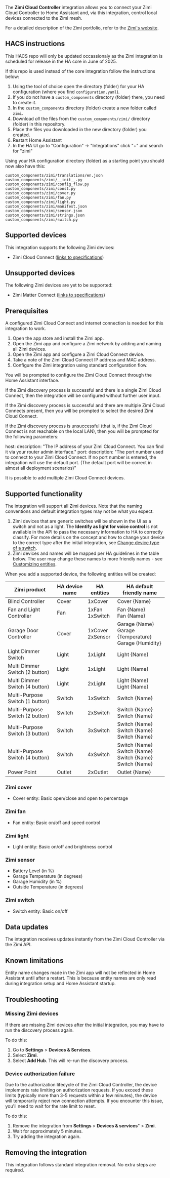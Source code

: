 
The **Zimi Cloud Controller** integration allows you to connect your Zimi Cloud Controller to Home Assistant and, via this integration, control local devices connected to the Zimi mesh.

For a detailed description of the Zimi portfolio, refer to the [Zimi's website](https://zimi.life/).

## HACS instructions

This HACS repo will only be updated occassionaly as the Zimi integration is scheduled for release in the HA core in June of 2025.

If this repo is used instead of the core integration follow the instructions below:

1. Using the tool of choice open the directory (folder) for your HA configuration (where you find `configuration.yaml`).
2. If you do not have a `custom_components` directory (folder) there, you need to create it.
3. In the `custom_components` directory (folder) create a new folder called `zimi`.
4. Download _all_ the files from the `custom_components/zimi/` directory (folder) in this repository.
5. Place the files you downloaded in the new directory (folder) you created.
6. Restart Home Assistant
7. In the HA UI go to "Configuration" -> "Integrations" click "+" and search for "zimi"

Using your HA configuration directory (folder) as a starting point you should now also have this:

```text
custom_components/zimi/translations/en.json
custom_components/zimi/__init__.py
custom_components/zimi/config_flow.py
custom_components/zimi/const.py
custom_components/zimi/cover.py
custom_components/zimi/fan.py
custom_components/zimi/light.py
custom_components/zimi/manifest.json
custom_components/zimi/sensor.json
custom_components/zimi/strings.json
custom_components/zimi/switch.py
```



## Supported devices

This integration supports the following Zimi devices:

- Zimi Cloud Connect ([links to specifications](https://zimi.life/product/cloud-connect/))

## Unsupported devices

The following Zimi devices are yet to be supported:

- Zimi Matter Connect ([links to specifications](https://zimi.life/product/matter-connect/))

## Prerequisites

A configured Zimi Cloud Connect and internet connection is needed for this integration to work.

1. Open the app store and install the Zimi app.
2. Open the Zimi app and configure a Zimi network by adding and naming all Zimi devices.
3. Open the Zimi app and configure a Zimi Cloud Connect device.
4. Take a note of the Zimi Cloud Connect IP address and MAC address.
5. Configure the Zimi integration using standard configuration flow.

You will be prompted to configure the Zimi Cloud Connect through the Home Assistant interface.

If the Zimi discovery process is successful and there is a single Zimi Cloud Connect, then the integration will be configured without further user input.

If the Zimi discovery process is successful and there are multiple Zimi Cloud Connects present, then you will be prompted to select the desired Zimi Cloud Connect.

If the Zimi discovery process is unsuccessful (that is, if the Zimi Cloud Connect is not reachable on the local LAN), then you will be prompted for the following parameters:

host:
  description: "The IP address of your Zimi Cloud Connect. You can find it via your router admin interface."
port:
  description: "The port number used to connect to your Zimi Cloud Connect. If no port number is entered, the integration will use the default port. (The default port will be correct in almost all deployment scenarios)"

It is possible to add multiple Zimi Cloud Connect devices.

## Supported functionality

The integration will support all Zimi devices. Note that the naming conventions and default integration types may not be what you expect.

1. Zimi devices that are generic switches will be shown in the UI as a switch and not as a light. The **Identify as light for voice control** is not available in the API to pass the necessary information to HA to correctly classify. For more details on the concept and how to change your device to the correct type after the initial integration, see [Change device type of a switch](/integrations/switch_as_x/).
2. Zimi devices and names will be mapped per HA guidelines in the table below. The user may change these names to more friendly names - see [Customizing entities](/docs/configuration/customizing-devices/).

When you add a supported device, the following entities will be created:

| Zimi product                    | HA device name | HA entities         | HA default friendly name                                         |
|---------------------------------|----------------|---------------------|------------------------------------------------------------------|
| Blind Controller                | Cover          | 1xCover             | Cover {Name}                                                     |
| Fan and Light Controller        | Fan            | 1xFan<br>1xSwitch   | Fan {Name}<br>Fan {Name}                                         |
| Garage Door Controller          | Cover          | 1xCover<br>2xSensor | Garage {Name}<br>Garage {Temperature}<br>Garage {Humidity}       |
| Light Dimmer Switch             | Light          | 1xLight             | Light {Name}                                                     |
| Multi Dimmer Switch (2 button)  | Light          | 1xLight             | Light {Name}                                                     |
| Multi Dimmer Switch (4 button)  | Light          | 2xLight             | Light {Name}<br>Light {Name}                                     |
| Multi-Purpose Switch (1 button) | Switch         | 1xSwitch            | Switch {Name}                                                    |
| Multi-Purpose Switch (2 button) | Switch         | 2xSwitch            | Switch {Name}<br>Switch {Name}                                   |
| Multi-Purpose Switch (3 button) | Switch         | 3xSwitch            | Switch {Name}<br>Switch {Name}<br>Switch {Name}                  |
| Multi-Purpose Switch (4 button) | Switch         | 4xSwitch            | Switch {Name}<br>Switch {Name}<br>Switch {Name}<br>Switch {Name} |
| Power Point                     | Outlet         | 2xOutlet            | Outlet {Name}                                                    |

### Zimi cover

- Cover entity: Basic open/close and open to percentage

### Zimi fan

- Fan entity: Basic on/off and speed control

### Zimi light

- Light entity: Basic on/off and brightness control

### Zimi sensor

- Battery Level (in %)
- Garage Temperature (in degrees)
- Garage Humidity (in %)
- Outside Temperature (in degrees)

### Zimi switch

- Switch entity: Basic on/off

## Data updates

The integration receives updates instantly from the Zimi Cloud Controller via the Zimi API.

## Known limitations

Entity name changes made in the Zimi app will not be reflected in Home Assistant until after a restart. This is because entity names are only read during integration setup and Home Assistant startup.

## Troubleshooting

### Missing Zimi devices

If there are missing Zimi devices after the initial integration, you may have to run the discovery process again.

To do this:

1. Go to **Settings** > **Devices & Services**.
2. Select **Zimi**.
3. Select **Add Hub**.
This will re-run the discovery process.

### Device authorization failure

Due to the authorization lifecycle of the Zimi Cloud Controller, the device implements rate limiting on authorization requests. If you exceed these limits
(typically more than 3-5 requests within a few minutes), the device will temporarily reject new connection attempts. If you encounter this issue, you'll
need to wait for the rate limit to reset.

To do this:

1. Remove the integration from **Settings** > **Devices & services**" > **Zimi**.
2. Wait for approximately 5 minutes.
3. Try adding the integration again.

## Removing the integration

This integration follows standard integration removal. No extra steps are required.

